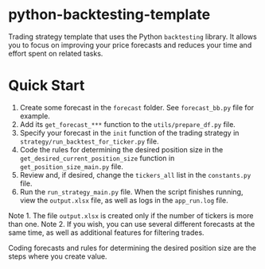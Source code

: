 # python-backtesting-template
Trading strategy template that uses the Python `backtesting` library. It allows you to focus on improving your price forecasts and reduces your time and effort spent on related tasks. 

# Quick Start

1. Create some forecast in the `forecast` folder. See `forecast_bb.py` file for example.
2. Add its `get_forecast_***` function to the `utils/prepare_df.py` file.
3. Specify your forecast in the `init` function of the trading strategy in `strategy/run_backtest_for_ticker.py` file.
4. Code the rules for determining the desired position size in the `get_desired_current_position_size` function in `get_position_size_main.py` file.
5. Review and, if desired, change the `tickers_all` list in the `constants.py` file.
6. Run the `run_strategy_main.py` file. When the script finishes running, view the `output.xlsx` file, as well as logs in the `app_run.log` file.

Note 1. The file `output.xlsx` is created only if the number of tickers is more than one.
Note 2. If you wish, you can use several different forecasts at the same time, as well as additional features for filtering trades.

Coding forecasts and rules for determining the desired position size are the steps where you create value.




